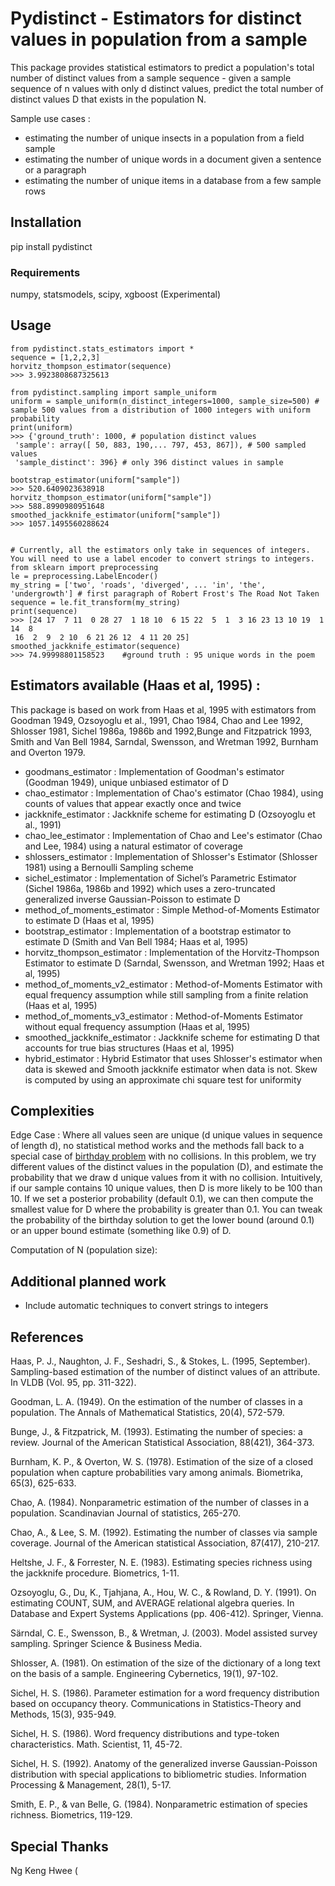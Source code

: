 # Pydistinct - Estimators for distinct values in population from a sample

This package provides statistical estimators to predict a population's total number of distinct values from a sample sequence - given a sample sequence of n values with only d distinct values, predict the total number of distinct values D that exists in the population N.  

Sample use cases :
* estimating the number of unique insects in a population from a field sample
* estimating the number of unique words in a document given a sentence or a paragraph
* estimating the number of unique items in a database from a few sample rows


## Installation

pip install pydistinct

### Requirements

numpy, statsmodels, scipy, xgboost (Experimental)

## Usage

```
from pydistinct.stats_estimators import *
sequence = [1,2,2,3]
horvitz_thompson_estimator(sequence)
>>> 3.9923808687325613

from pydistinct.sampling import sample_uniform
uniform = sample_uniform(n_distinct_integers=1000, sample_size=500) # sample 500 values from a distribution of 1000 integers with uniform probability
print(uniform)
>>> {'ground_truth': 1000, # population distinct values
 'sample': array([ 50, 883, 190,... 797, 453, 867]), # 500 sampled values 
 'sample_distinct': 396} # only 396 distinct values in sample
 
bootstrap_estimator(uniform["sample"])
>>> 520.6409023638918 
horvitz_thompson_estimator(uniform["sample"])
>>> 588.8990980951648
smoothed_jackknife_estimator(uniform["sample"])
>>> 1057.1495560288624


# Currently, all the estimators only take in sequences of integers. You will need to use a label encoder to convert strings to integers.
from sklearn import preprocessing
le = preprocessing.LabelEncoder()
my_string = ['two', 'roads', 'diverged', ... 'in', 'the', 'undergrowth'] # first paragraph of Robert Frost's The Road Not Taken
sequence = le.fit_transform(my_string)
print(sequence)
>>> [24 17  7 11  0 28 27  1 18 10  6 15 22  5  1  3 16 23 13 10 19  1 14  8
 16  2  9  2 10  6 21 26 12  4 11 20 25]
smoothed_jackknife_estimator(sequence)
>>> 74.99998801158523    #ground truth : 95 unique words in the poem
```

## Estimators available (Haas et al, 1995) : 
This package is based on work from Haas et al, 1995 with estimators from Goodman 1949, Ozsoyoglu et al., 1991, Chao 1984, Chao and Lee 1992, Shlosser 1981, Sichel 1986a, 1986b and 1992,Bunge and Fitzpatrick 1993, Smith and Van Bell 1984, Sarndal,
Swensson, and Wretman 1992, Burnham and Overton 1979.
 
* goodmans_estimator : Implementation of Goodman's estimator (Goodman 1949), unique unbiased estimator of D
* chao_estimator : Implementation of Chao's estimator (Chao 1984), using counts of values that appear exactly once and twice
* jackknife_estimator : Jackknife scheme for estimating D (Ozsoyoglu et al., 1991)
* chao_lee_estimator : Implementation of Chao and Lee's estimator (Chao and Lee, 1984) using a natural estimator of coverage 
* shlossers_estimator : Implementation of Shlosser's Estimator (Shlosser 1981) using a Bernoulli Sampling scheme
* sichel_estimator : Implementation of Sichel’s Parametric Estimator (Sichel 1986a, 1986b and 1992) which uses a zero-truncated generalized inverse Gaussian-Poisson to estimate D
* method_of_moments_estimator : Simple Method-of-Moments Estimator to estimate D (Haas et al, 1995)
* bootstrap_estimator : Implementation of a bootstrap estimator to estimate D (Smith and Van Bell 1984; Haas et al, 1995)
* horvitz_thompson_estimator : Implementation of the Horvitz-Thompson Estimator to estimate D (Sarndal,
Swensson, and Wretman 1992; Haas et al, 1995)
* method_of_moments_v2_estimator : Method-of-Moments Estimator with equal frequency assumption while still sampling from a finite relation (Haas et al, 1995)
* method_of_moments_v3_estimator : Method-of-Moments Estimator without equal frequency assumption (Haas et al, 1995)
* smoothed_jackknife_estimator : Jackknife scheme for estimating D that accounts for true bias structures (Haas et al, 1995)
* hybrid_estimator : Hybrid Estimator that uses Shlosser's estimator when data is skewed and Smooth jackknife estimator when data is not. Skew is computed by using an approximate chi square test for uniformity


## Complexities
Edge Case : Where all values seen are unique (d unique values in sequence of length d), no statistical method works and the methods fall back to a special case of [birthday problem](https://en.wikipedia.org/wiki/Birthday_problem) with no collisions. In this problem, we try different values of the distinct values in the population (D), and estimate the probability that we draw d unique values from it with no collision. Intuitively, if our sample contains 10 unique values, then D is more likely to be 100 than 10. If we set a posterior probability (default 0.1), we can then compute the smallest value for D where the probability is greater than 0.1. You can tweak the probability of the birthday solution to get the lower bound (around 0.1) or an upper bound estimate (something like 0.9) of D.

Computation of N (population size):

## Additional planned work

* Include automatic techniques to convert strings to integers

## References

Haas, P. J., Naughton, J. F., Seshadri, S., & Stokes, L. (1995, September). Sampling-based estimation of the number of distinct values of an attribute. In VLDB (Vol. 95, pp. 311-322).

Goodman, L. A. (1949). On the estimation of the number of classes in a population. The Annals of Mathematical Statistics, 20(4), 572-579.

Bunge, J., & Fitzpatrick, M. (1993). Estimating the number of species: a review. Journal of the American Statistical Association, 88(421), 364-373.

Burnham, K. P., & Overton, W. S. (1978). Estimation of the size of a closed population when capture probabilities vary among animals. Biometrika, 65(3), 625-633.

Chao, A. (1984). Nonparametric estimation of the number of classes in a population. Scandinavian Journal of statistics, 265-270.

Chao, A., & Lee, S. M. (1992). Estimating the number of classes via sample coverage. Journal of the American statistical Association, 87(417), 210-217.

Heltshe, J. F., & Forrester, N. E. (1983). Estimating species richness using the jackknife procedure. Biometrics, 1-11.

Ozsoyoglu, G., Du, K., Tjahjana, A., Hou, W. C., & Rowland, D. Y. (1991). On estimating COUNT, SUM, and AVERAGE relational algebra queries. In Database and Expert Systems Applications (pp. 406-412). Springer, Vienna.

Särndal, C. E., Swensson, B., & Wretman, J. (2003). Model assisted survey sampling. Springer Science & Business Media.

Shlosser, A. (1981). On estimation of the size of the dictionary of a long text on the basis of a sample. Engineering Cybernetics, 19(1), 97-102.

Sichel, H. S. (1986). Parameter estimation for a word frequency distribution based on occupancy theory. Communications in Statistics-Theory and Methods, 15(3), 935-949.

Sichel, H. S. (1986). Word frequency distributions and type-token characteristics. Math. Scientist, 11, 45-72.

Sichel, H. S. (1992). Anatomy of the generalized inverse Gaussian-Poisson distribution with special applications to bibliometric studies. Information Processing & Management, 28(1), 5-17.

Smith, E. P., & van Belle, G. (1984). Nonparametric estimation of species richness. Biometrics, 119-129.

## Special Thanks

Ng Keng Hwee (
